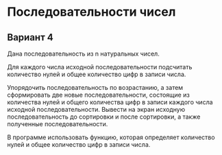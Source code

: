 # Последовательности чисел

## Вариант 4

Дана последовательность из n натуральных чисел.

Для каждого числа исходной последовательности подсчитать количество нулей и общее количество цифр в записи числа.

Упорядочить последовательность по возрастанию, а затем сформировать две новые последовательности, состоящие из количества нулей и общего количества цифр в записи каждого числа исходной последовательности. Вывести на экран исходную последовательность до сортировки и после сортировки, а также полученные последовательности.

В программе использовать функцию, которая определяет количество нулей и общее количество цифр в записи числа.
 